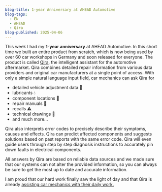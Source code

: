 ```yaml
---
blog-title: 1-year Anniversary at AHEAD Automotive
blog-tags:
  - EN
  - AHEAD
  - Qira
blog-published: 2025-04-06
---
```


This week I had my **1-year anniversary** at AHEAD Automotive. In this short time we built an entire product from scratch, which is now being used by over 60 car workshops in Germany and soon released for everyone. The product is called [Qira](https://www.linkedin.com/company/qira-ai/), the intelligent assistant for the automotive aftermarket. Qira combines detailed repair information from various data providers and original car manufacturers at a single point of access. With only a simple natural language input field, car mechanics can ask Qira for

- detailed vehicle adjustment data 🚗  
- lubricants 💧  
- component locations 📍  
- repair manuals 🔧  
- recalls ⚠️  
- technical drawings 📝  
- and much more...  

Qira also interprets error codes to precisely describe their symptoms, causes and effects. Qira can predict affected components and suggests solutions based on past reports with the same error code. Qira will even guide users through step by step diagnosis instructions to accurately pin down faults in electrical components.  
  
All answers by Qira are based on reliable data sources and we made sure that our systems can not alter the provided information, so you can always be sure to get the most up to date and accurate information.

I am proud that our hard work finally saw the light of day and that Qira is already [assisting car mechanics with their daily work.](https://www.linkedin.com/posts/qira-ai_werkstattzukunft-qira-ki-activity-7310308463698411521-s56_?utm_source=share&utm_medium=member_desktop&rcm=ACoAAFZNsFoBY9zXWmwyaotjwH3DzubIQ945gsk) 
